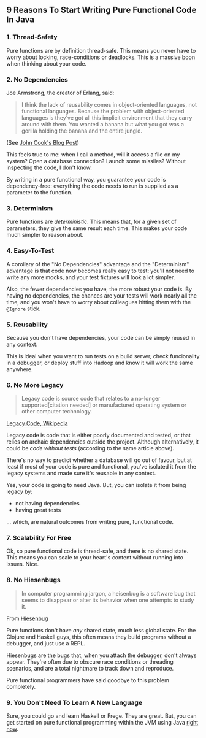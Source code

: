 9 Reasons To Start Writing Pure Functional Code In Java
-------------------------------------------------------

### 1.  Thread-Safety

Pure functions are by definition thread-safe.   This means you never have to worry about
locking, race-conditions or deadlocks.  This is a massive boon when thinking about your 
code.  

### 2.  No Dependencies

Joe Armstrong, the creator of Erlang, said:

> I think the lack of reusability comes in object-oriented languages, 
> not functional languages. Because the problem with object-oriented 
> languages is they’ve got all this implicit environment that they carry 
> around with them. You wanted a banana but what you got was a gorilla
> holding the banana and the entire jungle.

(See [John Cook's Blog Post](http://www.johndcook.com/blog/2011/07/19/you-wanted-banana/))

This feels true to me:  when I call a method, will it access a file on my system? Open a 
database connection?  Launch some missiles?  Without inspecting the code, I don't know.

By writing in a pure functional way, you guarantee your code is dependency-free: everything
the code needs to run is supplied as a parameter to the function.

### 3.  Determinism

Pure functions are *deterministic*.  This means that, for a given set of parameters, they give
the same result each time.  This makes your code much simpler to reason about.

### 4.  Easy-To-Test

A corollary of the "No Dependencies" advantage and the "Determinism" advantage is that code now 
becomes really easy to test:   you'll not need to write any more mocks, and your test fixtures 
will look a lot simpler.  

Also, the fewer dependencies you have, the more robust your code is.  By having no dependencies,
the chances are your tests will work nearly all the time, and you won't have to worry about colleagues
hitting them with the `@Ignore` stick.

### 5.  Reusability

Because you don't have dependencies, your code can be simply reused in any context. 

This is ideal when you want to run tests on a build server, check funcionality in a debugger, or deploy stuff into 
Hadoop and know it will work the same anywhere.

### 6.  No More Legacy

> Legacy code is source code that relates to a no-longer supported[citation needed] or manufactured operating system or other computer technology.

[Legacy Code, Wikipedia](https://en.wikipedia.org/wiki/Legacy_code)

Legacy code is code that is either poorly documented and tested, or that relies on archaic dependencies
outside the project.  Although alternatively, it could be *code without tests* (according to the same article above).

There's no way to predict whether a database will go out of favour, but 
at least if most of your code is pure and functional, you've isolated it from the legacy systems
and made sure it's reusable in any context.

Yes, your code is going to need Java.  But, you can isolate it from being legacy by:
* not having dependencies
* having great tests

... which, are natural outcomes from writing pure, functional code.

### 7.  Scalability For Free

Ok, so pure functional code is thread-safe, and there is no shared state.  This means you can scale to
your heart's content without running into issues.  Nice.

### 8.  No Hiesenbugs 

> In computer programming jargon, a heisenbug is a software bug that seems to disappear or alter its behavior when one attempts to study it.

From [Hiesenbug](https://en.wikipedia.org/wiki/Heisenbug)

Pure functions don't have *any* shared state, much less global state.  For the Clojure and Haskell guys,
this often means they build programs without a debugger, and just use a REPL.

Hiesenbugs are the bugs that, when you attach the debugger, don't always appear.  They're often due to obscure
race conditions or threading scenarios, and are a total nightmare to track down and reproduce.

Pure functional programmers have said goodbye to this problem completely.  

### 9.  You Don't Need To Learn A New Language

Sure, you could go and learn Haskell or Frege.  They are great.  But, you can get started on pure
functional programming within the JVM using Java [right now](https://github.com/robmoffat/pure4j/blob/master/README.md).  



